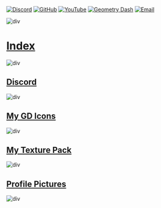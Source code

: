 [![Discord](https://cdn.discordapp.com/emojis/874089012489519114.png?size=80)](https://discord.gg/JGEjfm5Gn4)
[![GitHub](https://cdn.discordapp.com/emojis/874089226197692436.png?size=80)](https://github.com/Reper2)
[![YouTube](https://cdn.discordapp.com/emojis/874090930855092265.png?size=80)](https://www.youtube.com/channel/UCofCDfLjs_TkiC-p0-k_9XA)
[![Geometry Dash](https://cdn.discordapp.com/emojis/651522650992148492.png?size=80)](https://gdbrowser.com/u/ReperGD2)
[![Email](https://cdn.discordapp.com/emojis/889059158219948082.png?size=80)](mailto:ethan.reper@gmail.com)

![div](https://cdn.discordapp.com/attachments/890142917405048872/890143038729486376/gradientDiv2.png)

# [Index](https://raw.githubusercontent.com/Reper2/Downloadable-Files/master/index.md)

![div](https://cdn.discordapp.com/attachments/890142917405048872/890143038729486376/gradientDiv2.png)

## [Discord](https://reper2.github.io/Downloadable-Files/discord)

![div](https://cdn.discordapp.com/attachments/890142917405048872/890143038729486376/gradientDiv2.png)

## [My GD Icons](https://reper2.github.io/Downloadable-Files/gd-icons)

![div](https://cdn.discordapp.com/attachments/890142917405048872/890143038729486376/gradientDiv2.png)

## [My Texture Pack](https://reper2.github.io/Downloadable-Files/texture-pack)

![div](https://cdn.discordapp.com/attachments/890142917405048872/890143038729486376/gradientDiv2.png)

## [Profile Pictures](https://reper2.github.io/Downloadable-Files/pfp)

![div](https://cdn.discordapp.com/attachments/890142917405048872/890143038729486376/gradientDiv2.png)
